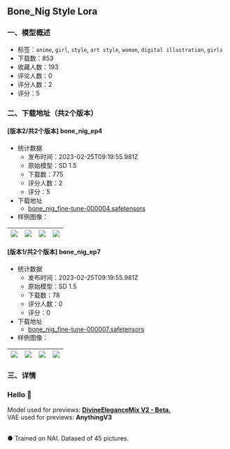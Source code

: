 ## Bone_Nig Style Lora
### 一、模型概述

- 标签：`anime`, `girl`, `style`, `art style`, `woman`, `digital illustration`, `girls`
- 下载数：853
- 收藏人数：193
- 评论人数：0
- 评分人数：2
- 评分：5

### 二、下载地址（共2个版本）

#### [版本2/共2个版本] bone_nig_ep4

- 统计数据
  - 发布时间：2023-02-25T09:19:55.981Z
  - 原始模型：SD 1.5
  - 下载数：775
  - 评分人数：2
  - 评分：5
- 下载地址
  - [bone_nig_fine-tune-000004.safetensors](https://civitai.com/api/download/models/15183)
- 样例图像：

| <img src="https://image.civitai.com/xG1nkqKTMzGDvpLrqFT7WA/f4711797-7f34-455e-53cb-218ca166dc00/width=450/149580.jpeg" /> | <img src="https://image.civitai.com/xG1nkqKTMzGDvpLrqFT7WA/2b8f36e6-fdaf-4b78-bed6-40b780bd0e00/width=450/149584.jpeg" /> | <img src="https://image.civitai.com/xG1nkqKTMzGDvpLrqFT7WA/4c88a77b-9336-4bcf-b9e5-756e5582db00/width=450/149583.jpeg" /> | <img src="https://image.civitai.com/xG1nkqKTMzGDvpLrqFT7WA/ca62dcf2-5f78-4208-8ede-dbe86658c400/width=450/149582.jpeg" /> |
| ---- | ---- | ---- | ---- |

#### [版本1/共2个版本] bone_nig_ep7

- 统计数据
  - 发布时间：2023-02-25T09:19:55.981Z
  - 原始模型：SD 1.5
  - 下载数：78
  - 评分人数：0
  - 评分：0
- 下载地址
  - [bone_nig_fine-tune-000007.safetensors](https://civitai.com/api/download/models/15184)
- 样例图像：

| <img src="https://image.civitai.com/xG1nkqKTMzGDvpLrqFT7WA/7048ee67-dc78-4e7b-ad92-c3b16c04dc00/width=450/149589.jpeg" /> | <img src="https://image.civitai.com/xG1nkqKTMzGDvpLrqFT7WA/0dc422f7-b9dd-4c72-ba9d-fce12e427500/width=450/149588.jpeg" /> | <img src="https://image.civitai.com/xG1nkqKTMzGDvpLrqFT7WA/3337b29d-7071-489e-bd95-9928bfb63700/width=450/149587.jpeg" /> | <img src="https://image.civitai.com/xG1nkqKTMzGDvpLrqFT7WA/8e8126d7-2d86-405f-9ac3-4e7374a7b100/width=450/149586.jpeg" /> |
| ---- | ---- | ---- | ---- |


### 三、详情
<h3><strong>Hello </strong>👋</h3><p>Model used for previews: <a rel="ugc" href="https://civitai.com/models/6174/divineelegancemix"><strong>DivineEleganceMix V2 - Beta.</strong></a><br />VAE used for previews: <strong>AnythingV3</strong></p><p></p><p><br />● Trained on NAI. Datased of 45 pictures. </p><p></p><p></p>